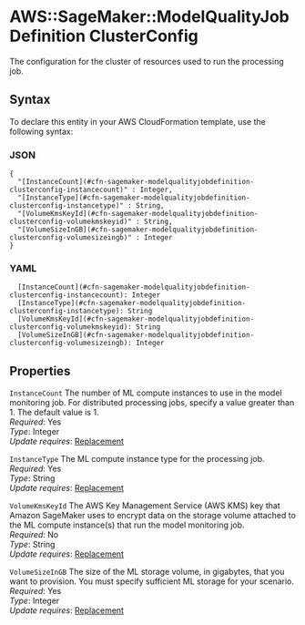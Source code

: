 # AWS::SageMaker::ModelQualityJobDefinition ClusterConfig<a name="aws-properties-sagemaker-modelqualityjobdefinition-clusterconfig"></a>

The configuration for the cluster of resources used to run the processing job\.

## Syntax<a name="aws-properties-sagemaker-modelqualityjobdefinition-clusterconfig-syntax"></a>

To declare this entity in your AWS CloudFormation template, use the following syntax:

### JSON<a name="aws-properties-sagemaker-modelqualityjobdefinition-clusterconfig-syntax.json"></a>

```
{
  "[InstanceCount](#cfn-sagemaker-modelqualityjobdefinition-clusterconfig-instancecount)" : Integer,
  "[InstanceType](#cfn-sagemaker-modelqualityjobdefinition-clusterconfig-instancetype)" : String,
  "[VolumeKmsKeyId](#cfn-sagemaker-modelqualityjobdefinition-clusterconfig-volumekmskeyid)" : String,
  "[VolumeSizeInGB](#cfn-sagemaker-modelqualityjobdefinition-clusterconfig-volumesizeingb)" : Integer
}
```

### YAML<a name="aws-properties-sagemaker-modelqualityjobdefinition-clusterconfig-syntax.yaml"></a>

```
  [InstanceCount](#cfn-sagemaker-modelqualityjobdefinition-clusterconfig-instancecount): Integer
  [InstanceType](#cfn-sagemaker-modelqualityjobdefinition-clusterconfig-instancetype): String
  [VolumeKmsKeyId](#cfn-sagemaker-modelqualityjobdefinition-clusterconfig-volumekmskeyid): String
  [VolumeSizeInGB](#cfn-sagemaker-modelqualityjobdefinition-clusterconfig-volumesizeingb): Integer
```

## Properties<a name="aws-properties-sagemaker-modelqualityjobdefinition-clusterconfig-properties"></a>

`InstanceCount`  <a name="cfn-sagemaker-modelqualityjobdefinition-clusterconfig-instancecount"></a>
The number of ML compute instances to use in the model monitoring job\. For distributed processing jobs, specify a value greater than 1\. The default value is 1\.  
*Required*: Yes  
*Type*: Integer  
*Update requires*: [Replacement](https://docs.aws.amazon.com/AWSCloudFormation/latest/UserGuide/using-cfn-updating-stacks-update-behaviors.html#update-replacement)

`InstanceType`  <a name="cfn-sagemaker-modelqualityjobdefinition-clusterconfig-instancetype"></a>
The ML compute instance type for the processing job\.  
*Required*: Yes  
*Type*: String  
*Update requires*: [Replacement](https://docs.aws.amazon.com/AWSCloudFormation/latest/UserGuide/using-cfn-updating-stacks-update-behaviors.html#update-replacement)

`VolumeKmsKeyId`  <a name="cfn-sagemaker-modelqualityjobdefinition-clusterconfig-volumekmskeyid"></a>
The AWS Key Management Service \(AWS KMS\) key that Amazon SageMaker uses to encrypt data on the storage volume attached to the ML compute instance\(s\) that run the model monitoring job\.  
*Required*: No  
*Type*: String  
*Update requires*: [Replacement](https://docs.aws.amazon.com/AWSCloudFormation/latest/UserGuide/using-cfn-updating-stacks-update-behaviors.html#update-replacement)

`VolumeSizeInGB`  <a name="cfn-sagemaker-modelqualityjobdefinition-clusterconfig-volumesizeingb"></a>
The size of the ML storage volume, in gigabytes, that you want to provision\. You must specify sufficient ML storage for your scenario\.  
*Required*: Yes  
*Type*: Integer  
*Update requires*: [Replacement](https://docs.aws.amazon.com/AWSCloudFormation/latest/UserGuide/using-cfn-updating-stacks-update-behaviors.html#update-replacement)